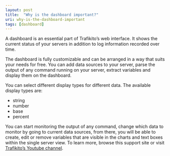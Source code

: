 ```yaml
---
layout: post
title:  "Why is the dashboard important?"
uri: why-is-the-dashboard-important
tags: [dashboard]
---
```


A dashboard is an essential part of Trafikito’s web interface. It shows the current status of your servers in addition
to log information recorded over time.

<!--more-->

The dashboard is fully customizable and can be arranged in a way that suits your needs for free. You can add data sources to your server, parse the output of any command running on your server, extract variables and display them on the dashboard.

You can select different display types for different data. The available display types are:

*   string
*   number
*   base
*   percent

You can start monitoring the output of any command, change which data to monitor by going to current data sources,
from there, you will be able to create, edit or remove variables that are visible in the charts and text boxes within
the single server view. To learn more, browse this support site or 
visit [Trafikito’s Youtube channel](https://www.youtube.com/channel/UCofioaADtesyD75204ngeoQ).
